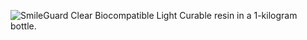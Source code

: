 ﻿![SmileGuard Clear Biocompatible Light Curable resin in a 1-kilogram bottle.](https://cdn.shopify.com/s/files/1/0368/2641/products/DH_SmileGuardsalespresentation_88_1024x1024.jpg?v=1666375724)

